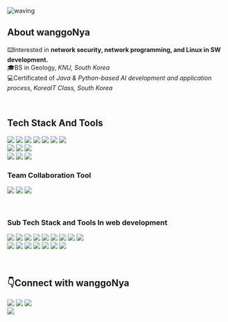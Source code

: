 <!--
<div align="center">
-->
 
![waving](https://capsule-render.vercel.app/api?type=waving&height=200&animation=twinkling&text=wanggoNya🍊&fontAlign=25&fontAlignY=40&fontSize=50&fontColor=191970&color=0:F4A500,100:F4A500)
 <!--
 ### 👋Hi there!      

I'm studying <b>Backend development</b> ✍️ using Linux OS,
<br>interested in <b>computer science and c programming </b>.<br>
<b>So I'm studying hard❕</b>
 <br>
 -->
 
## About wanggoNya
⌨️Interested in **network security, network programming, and Linux in SW development.**<br>
🎓BS in Geology, <i>KNU, South Korea</i><br>
💻Certificated of <i>Java & Python-based AI development and application process</i>, <i>KoreaIT Class, South Korea</i>

 <br>
  
## Tech Stack And Tools

 <p>
 <img src="https://img.shields.io/badge/C/C++-A8B9CC?style=flat-square&logo=C&logoColor=white"/>
 <img src="https://img.shields.io/badge/Linux-FCC624?style=flat-square&logo=Linux&logoColor=black"/>
 <img src="https://img.shields.io/badge/CentOS-262577?style=flat-square&logo=CentOS&logoColor=white"/>
 <img src="https://img.shields.io/badge/Docker-2496ED?style=flat-square&logo=Docker&logoColor=white"/>
 <img src="https://img.shields.io/badge/Redis-DC382D?style=flat-square&logo=Redis&logoColor=white"/>
 <img src="https://img.shields.io/badge/Hadoop-66CCFF?style=flat-square&logo=ApacheHadoop&logoColor=black"/>
 <img src="https://img.shields.io/badge/Shell-FFD500?style=flat-square&logo=Shell&logoColor=black"/>
 
 <br>
 
 <img src="https://img.shields.io/badge/Git-F05032?style=flat-square&logo=Git&logoColor=white"/>
 <img src="https://img.shields.io/badge/GitLab-FC6D26?style=flat-square&logo=GitLab&logoColor=white"/>
 <img src="https://img.shields.io/badge/Jenkins-D24939?style=flat-square&logo=Jenkins&logoColor=white"/>

 <!-- tool 
 <img src="https://img.shields.io/badge/Vim-019733?style=flat-square&logo=Vim&logoColor=white"/>
 -->
 <br>
  
 <img src="https://img.shields.io/badge/Wireshark-1679A7?style=flat-square&logo=Wireshark&logoColor=white"/>
 <img src="https://img.shields.io/badge/secureCRT-000000?style=flat-square&logo=secureCRT&logoColor=white"/> 
 <img src="https://img.shields.io/badge/VirtualBox-183A61?style=flat-square&logo=VirtualBox&logoColor=white"/>
 
</p>

 ### Team Collaboration Tool
 
 <p>
 <img src="https://img.shields.io/badge/Redmine-B32024?style=flat-square&logo=Redmine&logoColor=white"/>
 <img src="https://img.shields.io/badge/Slack-4A154B?style=flat-square&logo=Slack&logoColor=white"/>
 <img src="https://img.shields.io/badge/Notion-000000?style=flat-square&logo=Notion&logoColor=white"/>
 </p>
 <br>
 
<!-- 
<img align='center' src="https://github-readme-stats.vercel.app/api/top-langs/?username=wanggoNya&layout=compact&&theme=gruvbox" height="165"> 
<img align='center' src="https://github-readme-stats.vercel.app/api?username=wanggoNya&theme=gruvbox" height="165">
 -->

 ### Sub Tech Stack and Tools In web development
<p>
<img src="https://img.shields.io/badge/Java-007396?style=flat-square&logo=Java&logoColor=white"/>
<img src="https://img.shields.io/badge/Spring Boot-6DB33F?style=flat-square&logo=SpringBoot&logoColor=white"/>
<img src="https://img.shields.io/badge/jQuery-0769AD?style=flat-square&logo=jQuery&logoColor=white"/>
<img src="https://img.shields.io/badge/JavaScript-F7DF1E?style=flat-square&logo=Javascript&logoColor=black"/>
<img src="https://img.shields.io/badge/Thymeleaf-005F0F?style=flat-square&logo=Thymeleaf&logoColor=white"/>
<img src="https://img.shields.io/badge/MySQL-4479A1?style=flat-square&logo=MySQL&logoColor=white"/>
<img src="https://img.shields.io/badge/Oracle-F80000?style=flat-square&logo=Oracle&logoColor=white"/>
<img src="https://img.shields.io/badge/Python-3776AB?style=flat-square&logo=python&logoColor=white"/>
<img src="https://img.shields.io/badge/pandas-150458?style=flat-square&logo=pandas&logoColor=white"/>
 <br>
<!-- </p>
 ### tool
<p> -->
<img src="https://img.shields.io/badge/Eclipse-2C2255?style=flat-square&logo=Eclipseide&logoColor=white"/>
<img src="https://img.shields.io/badge/IntelliJ-000000?style=flat-square&logo=IntelliJIDEA&logoColor=white"/>
<img src="https://img.shields.io/badge/VScode-007ACC?style=flat-square&logo=visualstudiocode&logoColor=white"/>
<img src="https://img.shields.io/badge/Anaconda-44A833?style=flat-square&logo=Anaconda&logoColor=white"/>
<img src="https://img.shields.io/badge/Jupyter-F37626?style=flat-square&logo=Jupyter&logoColor=white"/>
<img src="https://img.shields.io/badge/Git-F05032?style=flat-square&logo=Git&logoColor=white"/>
<img src="https://img.shields.io/badge/Sourcetree-0052CC?style=flat-square&logo=Sourcetree&logoColor=white"/>
 
</p>

  <br>
  
## 👇Connect with wanggoNya

<p>
  <a href=https://wanggonya.github.io/ target="_blank"><img src="https://img.shields.io/badge/TECH BLOG-000000?style=flat-square&logo=github&logoColor=white"/></a>
<!--   
<a href=https://wanggonya.tistory.com/ target="_blank"><img src="https://img.shields.io/badge/BLOG-FFE4B5?style=flat-square&logo=tvtime&logoColor=black"/></a> 
-->
<a href="mailto:tndus6384@naver.com" target="_blank"><img src="https://img.shields.io/badge/EMAIL-82E0AA?style=flat-square&logo=naver&logoColor=black"/></a>
<a href="https://github.com/wanggoNya" target="_blank"><img src="https://img.shields.io/badge/GITHUB-D7DBDD?style=flat-square&logo=github&logoColor=black"/></a><br>
<a href="https://hits.seeyoufarm.com"><img src="https://hits.seeyoufarm.com/api/count/incr/badge.svg?url=https%3A%2F%2Fgithub.com%2FwanggoNya&count_bg=%23B8B4A5&title_bg=%23F8D26F&icon=github.svg&icon_color=%230C0C0C&title=Hits&edge_flat=true"/></a>
</p>
</div>

